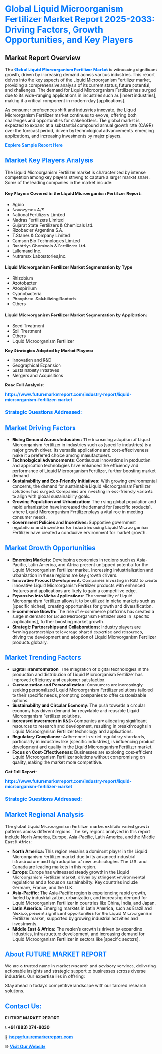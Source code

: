 <h1 style="color: #007BFF;">Global Liquid Microorganism Fertilizer Market Report 2025-2033: Driving Factors, Growth Opportunities, and Key Players</h1>

<section id="overview">
<h2>Market Report Overview</h2>
<p>The <a href="https://www.futuremarketreport.com/industry-report/liquid-microorganism-fertilizer-market" style="color: #007BFF; text-decoration: none;"><strong>Global Liquid Microorganism Fertilizer Market</strong></a> is witnessing significant growth, driven by increasing demand across various industries. This report delves into the key aspects of the Liquid Microorganism Fertilizer market, providing a comprehensive analysis of its current status, future potential, and challenges. The demand for Liquid Microorganism Fertilizer has surged due to its wide-ranging applications in industries such as [insert industries], making it a critical component in modern-day [applications].</p>
<p>As consumer preferences shift and industries innovate, the Liquid Microorganism Fertilizer market continues to evolve, offering both challenges and opportunities for stakeholders. The global market is expected to expand at a substantial compound annual growth rate (CAGR) over the forecast period, driven by technological advancements, emerging applications, and increasing investments by major players.</p>
</section>

<section id="overview">
<p><a href="https://www.futuremarketreport.com/request-sample/reportId=120520" style="color: #007BFF; text-decoration: none;"><strong>Explore Sample Report Here</strong></a></p>
</section>

<section id="key-players">
<h2 style="color: #007BFF;">Market Key Players Analysis</h2>
<p>The Liquid Microorganism Fertilizer market is characterized by intense competition among key players striving to capture a larger market share. Some of the leading companies in the market include:</p>
<h4>Key Players Covered in the Liquid Microorganism Fertilizer Report:</h4>
<ul><li>Agbio</li><li>Novozymes A/S</li><li>National Fertilizers Limited</li><li>Madras Fertilizers Limited</li><li>Gujarat State Fertilizers &amp; Chemicals Ltd.</li><li>Rizobacter Argentina S.A.</li><li>T.Stanes &amp; Company Limited</li><li>Camson Bio Technologies Limited</li><li>Rashtriya Chemicals &amp; Fertilizers Ltd.</li><li>Lallemand Inc.</li><li>Nutramax Laboratories,Inc.</li></ul>
<h4>Liquid Microorganism Fertilizer Market Segmentation by Type:</h4>
<ul><li>Rhizobium</li><li>Azotobacter</li><li>Azospirillum</li><li>Cyanobacteria</li><li>Phosphate-Solubilizing Bacteria</li><li>Others</li></ul>

<h4>Liquid Microorganism Fertilizer Market Segmentation by Application:</h4>
<ul><li>Seed Treatment</li><li>Soil Treatment</li><li>Others</li><li>Liquid Microorganism Fertilizer</li></ul>
<p><strong>Key Strategies Adopted by Market Players:</strong></p>
<ul>
<li>Innovation and R&D</li>
<li>Geographical Expansion</li>
<li>Sustainability Initiatives</li>
<li>Mergers and Acquisitions</li>
</ul>
</section>

<section>
<p><strong>Read Full Analysis: </strong></p><a href="https://www.futuremarketreport.com/industry-report/liquid-microorganism-fertilizer-market" style="color: #007BFF; text-decoration: none;"><strong>https://www.futuremarketreport.com/industry-report/liquid-microorganism-fertilizer-market</strong></a>
<h3 style="color: #007BFF;">Strategic Questions Addressed:</h3>
</section>

<section id="driving-factors">
<h2 style="color: #007BFF;">Market Driving Factors</h2>
<ul>
<li><strong>Rising Demand Across Industries:</strong> The increasing adoption of Liquid Microorganism Fertilizer in industries such as [specific industries] is a major growth driver. Its versatile applications and cost-effectiveness make it a preferred choice among manufacturers.</li>
<li><strong>Technological Advancements:</strong> Continuous innovations in production and application technologies have enhanced the efficiency and performance of Liquid Microorganism Fertilizer, further boosting market demand.</li>
<li><strong>Sustainability and Eco-Friendly Initiatives:</strong> With growing environmental concerns, the demand for sustainable Liquid Microorganism Fertilizer solutions has surged. Companies are investing in eco-friendly variants to align with global sustainability goals.</li>
<li><strong>Growing Population and Urbanization:</strong> The rising global population and rapid urbanization have increased the demand for [specific products], where Liquid Microorganism Fertilizer plays a vital role in meeting consumer needs.</li>
<li><strong>Government Policies and Incentives:</strong> Supportive government regulations and incentives for industries using Liquid Microorganism Fertilizer have created a conducive environment for market growth.</li>
</ul>
</section>

<section id="growth-opportunities">
<h2 style="color: #007BFF;">Market Growth Opportunities</h2>
<ul>
<li><strong>Emerging Markets:</strong> Developing economies in regions such as Asia-Pacific, Latin America, and Africa present untapped potential for the Liquid Microorganism Fertilizer market. Increasing industrialization and urbanization in these regions are key growth drivers.</li>
<li><strong>Innovative Product Development:</strong> Companies investing in R&D to create innovative Liquid Microorganism Fertilizer products with enhanced features and applications are likely to gain a competitive edge.</li>
<li><strong>Expansion into Niche Applications:</strong> The versatility of Liquid Microorganism Fertilizer allows it to be utilized in niche markets such as [specific niches], creating opportunities for growth and diversification.</li>
<li><strong>E-commerce Growth:</strong> The rise of e-commerce platforms has created a surge in demand for Liquid Microorganism Fertilizer used in [specific applications], further boosting market growth.</li>
<li><strong>Strategic Partnerships and Collaborations:</strong> Industry players are forming partnerships to leverage shared expertise and resources, driving the development and adoption of Liquid Microorganism Fertilizer products globally.</li>
</ul>
</section>

<section id="trending-factors">
<h2 style="color: #007BFF;">Market Trending Factors</h2>
<ul>
<li><strong>Digital Transformation:</strong> The integration of digital technologies in the production and distribution of Liquid Microorganism Fertilizer has improved efficiency and customer satisfaction.</li>
<li><strong>Customization and Personalization:</strong> Consumers are increasingly seeking personalized Liquid Microorganism Fertilizer solutions tailored to their specific needs, prompting companies to offer customizable options.</li>
<li><strong>Sustainability and Circular Economy:</strong> The push towards a circular economy has driven demand for recyclable and reusable Liquid Microorganism Fertilizer solutions.</li>
<li><strong>Increased Investment in R&D:</strong> Companies are allocating significant resources to research and development, resulting in breakthroughs in Liquid Microorganism Fertilizer technology and applications.</li>
<li><strong>Regulatory Compliance:</strong> Adherence to strict regulatory standards, particularly in industries like [specific industries], is influencing product development and quality in the Liquid Microorganism Fertilizer market.</li>
<li><strong>Focus on Cost-Effectiveness:</strong> Businesses are exploring cost-efficient Liquid Microorganism Fertilizer solutions without compromising on quality, making the market more competitive.</li>
</ul>
</section>

<section>
<p><strong>Get Full Report: </strong></p><a href="https://www.futuremarketreport.com/industry-report/liquid-microorganism-fertilizer-market" style="color: #007BFF; text-decoration: none;"><strong>https://www.futuremarketreport.com/industry-report/liquid-microorganism-fertilizer-market</strong></a>
<h3 style="color: #007BFF;">Strategic Questions Addressed:</h3>
</section>


<section id="regional-analysis">
<h2 style="color: #007BFF;">Market Regional Analysis</h2>
<p>The global Liquid Microorganism Fertilizer market exhibits varied growth patterns across different regions. The key regions analyzed in this report include North America, Europe, Asia-Pacific, Latin America, and the Middle East & Africa:</p>
<ul>
<li><strong>North America:</strong> This region remains a dominant player in the Liquid Microorganism Fertilizer market due to its advanced industrial infrastructure and high adoption of new technologies. The U.S. and Canada are leading markets in this region.</li>
<li><strong>Europe:</strong> Europe has witnessed steady growth in the Liquid Microorganism Fertilizer market, driven by stringent environmental regulations and a focus on sustainability. Key countries include Germany, France, and the U.K.</li>
<li><strong>Asia-Pacific:</strong> The Asia-Pacific region is experiencing rapid growth, fueled by industrialization, urbanization, and increasing demand for Liquid Microorganism Fertilizer in countries like China, India, and Japan.</li>
<li><strong>Latin America:</strong> Emerging markets in Latin America, such as Brazil and Mexico, present significant opportunities for the Liquid Microorganism Fertilizer market, supported by growing industrial activities and investments.</li>
<li><strong>Middle East & Africa:</strong> The region’s growth is driven by expanding industries, infrastructure development, and increasing demand for Liquid Microorganism Fertilizer in sectors like [specific sectors].</li>
</ul>
</section>

<footer>
<h2 style="color: #007BFF;">About FUTURE MARKET REPORT</h2>
<p>We are a trusted name in market research and advisory services, delivering actionable insights and strategic support to businesses across diverse industries. Our expertise lies in offering:</p>

<p>Stay ahead in today’s competitive landscape with our tailored research solutions.</p>

<h2 style="color: #007BFF;">Contact Us:</h2>
<p><strong>FUTURE MARKET REPORT</strong></p>
<p>📞 <strong>+91 (883) 074-8030</strong></p>
<p>📧 <strong><a href="mailto:help@futuremarketreport.com" style="color: #007BFF;">help@futuremarketreport.com</a></strong></p>
<p>🌐 <strong><a href="https://www.futuremarketreport.com/" style="color: #007BFF;">Visit Our Website</a></strong></p>
</footer>